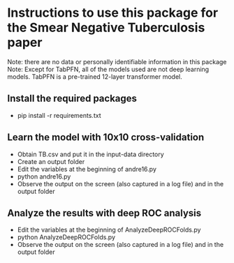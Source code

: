 # Instructions to use this package for the Smear Negative Tuberculosis paper

Note: there are no data or personally identifiable information in this package
Note: Except for TabPFN, all of the models used are not deep learning models.
TabPFN is a pre-trained 12-layer transformer model.

## Install the required packages
- pip install -r requirements.txt

## Learn the model with 10x10 cross-validation
- Obtain TB.csv and put it in the input-data directory
- Create an output folder
- Edit the variables at the beginning of andre16.py
- python andre16.py
- Observe the output on the screen (also captured in a log file) and in the output folder

## Analyze the results with deep ROC analysis
- Edit the variables at the beginning of AnalyzeDeepROCFolds.py
- python AnalyzeDeepROCFolds.py
- Observe the output on the screen (also captured in a log file) and in the output folder
